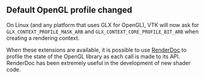 ## Default OpenGL profile changed

On Linux (and any platform that uses GLX for OpenGL), VTK will now ask
for `GLX_CONTEXT_PROFILE_MASK_ARB` and `GLX_CONTEXT_CORE_PROFILE_BIT_ARB`
when creating a rendering context.

When these extensions are available, it is possible to use
[RenderDoc](https://renderdoc.org/) to profile the state of the OpenGL
library as each call is made to its API.
RenderDoc has been extremely useful in the development of new shader code.
